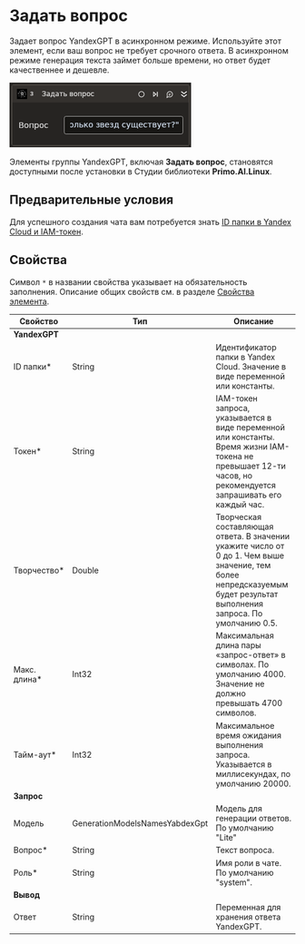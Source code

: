 ﻿# Задать вопрос

Задает вопрос YandexGPT в асинхронном режиме. Используйте этот элемент, если ваш вопрос не требует срочного ответа. В асинхронном режиме генерация текста займет больше времени, но ответ будет качественнее и дешевле.

![](../../../../resources/activities/extra/ai/yandexgpt/instruct-base.png)


Элементы группы YandexGPT, включая **Задать вопрос**, становятся доступными после установки в Студии библиотеки **Primo.AI.Linux**.

## Предварительные условия

Для успешного создания чата вам потребуется знать [ID папки в Yandex Cloud и IAM-токен](https://docs.primo-rpa.ru/primo-rpa/primo-studio/settings/ai#yandexgpt).


## Свойства
Символ `*` в названии свойства указывает на обязательность заполнения. Описание общих свойств см. в разделе [Свойства элемента](https://docs.primo-rpa.ru/primo-rpa/primo-studio/process/elements#svoistva-elementa).

| Свойство           | Тип                                 | Описание                                                                                           |
| ------------------ | ----------------------------------- | -------------------------------------------------------------------------------------------------- |
| **YandexGPT**       |                                     |                                                                                                    |
| ID папки*             | String                              | Идентификатор папки в Yandex Cloud. Значение в виде переменной или константы.                                            |
| Токен*           | String                               | IAM-токен запроса, указывается в виде переменной или константы. Время жизни IAM-токена не превышает 12-ти часов, но рекомендуется запрашивать его каждый час. |
| Творчество*           | Double                               | Творческая составляющая ответа. В значении укажите число от 0 до 1. Чем выше значение, тем более непредсказуемым будет результат выполнения запроса. По умолчанию 0.5. |
| Макс. длина*           | Int32                               | Максимальная длина пары «запрос-ответ» в символах. По умолчанию 4000. Значение не должно превышать 4700 символов. |
| Тайм-аут*           | Int32                               | Максимальное время ожидания выполнения запроса. Указывается в миллисекундах, по умолчанию 20000. |
| **Запрос**          |                                     |                                                                                                    |
| Модель              | GenerationModelsNamesYabdexGpt                              |  Модель для генерации ответов. По умолчанию "Lite" |
| Вопрос*              | String                              |  Текст вопроса. |
| Роль*               | String                              |  Имя роли в чате. По умолчанию "system". |
| **Вывод**          |                                     |                                                                                                    |
| Ответ              | String                              | Переменная для хранения ответа YandexGPT. |
